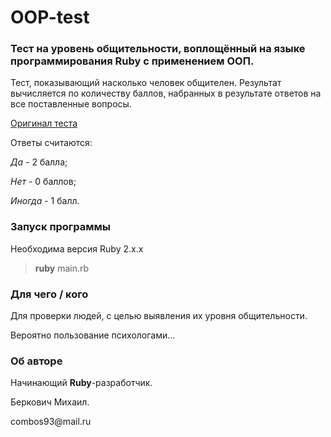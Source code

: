 # OOP-test
<h3>Тест на уровень общительности, воплощённый на языке программирования Ruby с применением ООП.</h3>

Тест, показывающий насколько человек общителен. Результат вычисляется по количеству баллов, набранных в результате 
ответов на все поставленные вопросы.

<p><a href="http://www.syntone-spb.ru/library/article_syntone/content/4969.html">Оригинал теста</a></p>
  
<p>Ответы считаются:
<p><i>Да</i> - 2 балла;
<p><i>Нет</i> - 0 баллов;
<p><i>Иногда</i> - 1 балл.

<h3>Запуск программы</h3>

Необходима версия Ruby 2.x.x

  >**ruby** main.rb
  
<h3>Для чего / кого</h3>

<p>Для проверки людей, с целью выявления их уровня общительности. 
<p>Вероятно пользование психологами...

<h3>Об авторе</h3>

<p>Начинающий <b>Ruby</b>-разработчик.
<p>Беркович Михаил. 
<p>combos93@mail.ru

